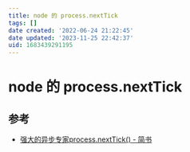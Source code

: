 ```yaml
---
title: node 的 process.nextTick
tags: []
date created: '2022-06-24 21:22:45'
date updated: '2023-11-25 22:42:37'
uid: 1683439291195
---
```


# node 的 process.nextTick

## 参考

- [强大的异步专家process.nextTick() - 简书](https://www.jianshu.com/p/5328c72279ff)
